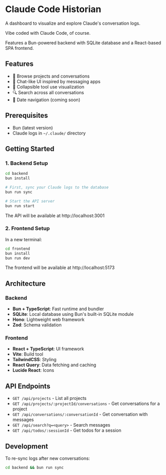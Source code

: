 # Claude Code Historian

A dashboard to visualize and explore Claude's conversation logs.

Vibe coded with Claude Code, of course.

Features a Bun-powered backend with SQLite database and a React-based SPA frontend.

## Features

- 📁 Browse projects and conversations
- 💬 Chat-like UI inspired by messaging apps
- 🔧 Collapsible tool use visualization
- 🔍 Search across all conversations
- 📅 Date navigation (coming soon)

## Prerequisites

- Bun (latest version)
- Claude logs in `~/.claude/` directory

## Getting Started

### 1. Backend Setup

```bash
cd backend
bun install

# First, sync your Claude logs to the database
bun run sync

# Start the API server
bun run start
```

The API will be available at http://localhost:3001

### 2. Frontend Setup

In a new terminal:

```bash
cd frontend
bun install
bun run dev
```

The frontend will be available at http://localhost:5173

## Architecture

### Backend
- **Bun + TypeScript**: Fast runtime and bundler
- **SQLite**: Local database using Bun's built-in SQLite module
- **Hono**: Lightweight web framework
- **Zod**: Schema validation

### Frontend
- **React + TypeScript**: UI framework
- **Vite**: Build tool
- **TailwindCSS**: Styling
- **React Query**: Data fetching and caching
- **Lucide React**: Icons

## API Endpoints

- `GET /api/projects` - List all projects
- `GET /api/projects/:projectId/conversations` - Get conversations for a project
- `GET /api/conversations/:conversationId` - Get conversation with messages
- `GET /api/search?q=<query>` - Search messages
- `GET /api/todos/:sessionId` - Get todos for a session

## Development

To re-sync logs after new conversations:
```bash
cd backend && bun run sync
```